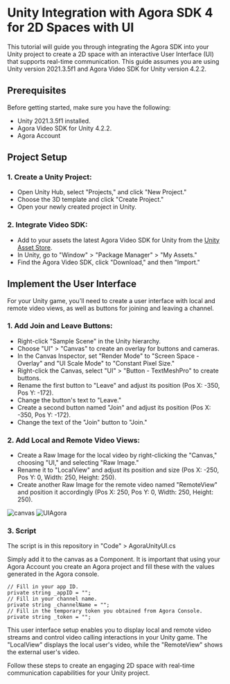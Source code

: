 # Unity Integration with Agora SDK 4 for 2D Spaces with UI

This tutorial will guide you through integrating the Agora SDK into your Unity project to create a 2D space with an interactive User Interface (UI) that supports real-time communication. This guide assumes you are using Unity version 2021.3.5f1 and Agora Video SDK for Unity version 4.2.2.

## Prerequisites

Before getting started, make sure you have the following:

- Unity 2021.3.5f1 installed.
- Agora Video SDK for Unity 4.2.2.
- Agora Account

## Project Setup

### 1. Create a Unity Project:

- Open Unity Hub, select "Projects," and click "New Project."
- Choose the 3D template and click "Create Project."
- Open your newly created project in Unity.

### 2. Integrate Video SDK:

- Add to your assets the latest Agora Video SDK for Unity from the [Unity Asset Store](https://assetstore.unity.com/packages/tools/video/agora-video-sdk-for-unity-134502).
- In Unity, go to "Window" > "Package Manager" > "My Assets."
- Find the Agora Video SDK, click "Download," and then "Import."

## Implement the User Interface

For your Unity game, you'll need to create a user interface with local and remote video views, as well as buttons for joining and leaving a channel.

### 1. Add Join and Leave Buttons:

- Right-click "Sample Scene" in the Unity hierarchy.
- Choose "UI" > "Canvas" to create an overlay for buttons and cameras.
- In the Canvas Inspector, set "Render Mode" to "Screen Space - Overlay" and "UI Scale Mode" to "Constant Pixel Size."
- Right-click the Canvas, select "UI" > "Button - TextMeshPro" to create buttons.
- Rename the first button to "Leave" and adjust its position (Pos X: -350, Pos Y: -172).
- Change the button's text to "Leave."
- Create a second button named "Join" and adjust its position (Pos X: -350, Pos Y: -172).
- Change the text of the "Join" button to "Join."

### 2. Add Local and Remote Video Views:

- Create a Raw Image for the local video by right-clicking the "Canvas," choosing "UI," and selecting "Raw Image."
- Rename it to "LocalView" and adjust its position and size (Pos X: -250, Pos Y: 0, Width: 250, Height: 250).
- Create another Raw Image for the remote video named "RemoteView" and position it accordingly (Pos X: 250, Pos Y: 0, Width: 250, Height: 250).

![canvas](https://github.com/marcor0311/unity-agora-sdk-4-with-ui-for-2d-spaces/assets/110083517/8a85b97e-d4eb-4ff7-a826-d034be056d2f)
![UIAgora](https://github.com/marcor0311/unity-agora-sdk-4-with-ui-for-2d-spaces/assets/110083517/14f70932-7a0e-42a4-bcd8-4123556092fb)

### 3. Script

The script is in this repository in "Code" > AgoraUnityUI.cs 

Simply add it to the canvas as a Component.
It is important that using your Agora Account you create an Agora project and fill these with the values generated in the Agora console.
```
// Fill in your app ID.
private string _appID = "";
// Fill in your channel name.
private string _channelName = "";
// Fill in the temporary token you obtained from Agora Console.
private string _token = "";
```

This user interface setup enables you to display local and remote video streams and control video calling interactions in your Unity game. The "LocalView" displays the local user's video, while the "RemoteView" shows the external user's video.

Follow these steps to create an engaging 2D space with real-time communication capabilities for your Unity project.



